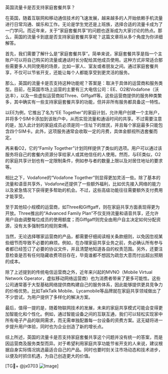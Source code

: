 英国流量卡是否支持家庭套餐共享？

在英国，随着互联网和移动通信技术的飞速发展，越来越多的人开始依赖手机流量进行日常沟通、娱乐和工作。无论是学生党还是上班族，选择合适的流量卡成为了一门学问。而近年来，关于“家庭套餐共享”的问题也逐渐成为大家讨论的热点。那么，英国的流量卡到底是否支持家庭套餐共享呢？这篇文章将从多个角度为你详细解答。

首先，我们需要了解什么是“家庭套餐共享”。简单来说，家庭套餐共享是指一个主账户可以将自己购买的流量或通话时长分配给其他成员使用。这种方式非常适合那些需要多人共同使用的场景，比如一家人、室友或者朋友之间。通过家庭套餐共享，不仅可以节省开支，还能让每个人都能享受到更灵活的服务。

那么，英国的流量卡是否支持这种功能呢？答案是：取决于具体的运营商和服务类型。目前，在英国市场上运营的主要有三大电信公司：EE、O2和Vodafone（沃达丰），以及一些虚拟运营商如Three、Giffgaff等。这些运营商提供的服务种类繁多，其中确实有一些支持家庭套餐共享的功能，但并非所有服务都具备这一特性。

以EE为例，它推出了名为“EE Together”的家庭计划，允许用户创建一个主账户，并将多个SIM卡添加到该账户中，从而实现流量和通话时间的共享。不过需要注意的是，加入此计划的家庭成员必须是同一住址下的居民，并且每个家庭最多只能包含四个SIM卡。此外，这项服务通常会收取一定的月费，具体金额视所选套餐而定。

再来看O2，它的“Family Together”计划同样提供了类似的选项。用户可以通过该服务将自己的套餐内资源分享给家人或其他信任的人使用。然而，与EE类似，O2的家庭共享计划也有一定限制条件，例如参与者的数量上限以及对居住地址的要求等。

相比之下，Vodafone的“Vodafone Together”则显得更加灵活一些。除了基本的流量和语音共享外，Vodafone还提供了一些额外福利，比如优先接入网络的能力以及紧急情况下获得更多帮助的机会。不过，这些高级功能往往需要额外支付费用才能享受。

至于其他较小规模的运营商，如Three和Giffgaff，则在家庭共享方面表现得更为开放。Three推出的“Advanced Family Plan”不仅支持流量和语音共享，还允许用户自由调整每位成员的使用额度；而Giffgaff则完全由用户自主决定如何分配资源，没有太多强制性的规则束缚。

当然，无论选择哪家运营商的产品，都需要仔细阅读相关条款细则，以免因忽视某些细节而导致不必要的麻烦。例如，在办理家庭共享业务之前，务必确认所有参与者都已经签订了必要的协议文件，并且清楚地知道各自的权责范围。另外，还要注意检查是否有任何隐藏收费项目存在，毕竟谁都不想因为疏忽大意而付出超出预期的成本。

除了上述提到的传统电信运营商之外，近年来兴起的MVNO（Mobile Virtual Network Operator，虚拟移动网络运营商）也为消费者带来了更多可能性。这些公司通常基于大型基础网络提供商构建自己的服务体系，因此能够提供更具竞争力的价格优势。比如TalkTalk Mobile、Lycamobile等品牌就在家庭共享领域做出了不少尝试，为用户提供了多样化的解决方案。

最后，值得一提的是，随着物联网技术的发展，未来的家庭共享模式可能会变得更加智能化和个性化。例如，通过智能设备之间的互联互通，我们可以轻松实现家中所有电子产品的联网需求，而无需单独配置每一台设备的资费方案。这无疑将进一步提升用户体验，同时也为企业创造了新的增长点。

综上所述，英国的流量卡是否支持家庭套餐共享这个问题并没有统一的答案，而是因运营商及服务类型而异。对于希望利用家庭共享功能节省开支的人来说，建议根据自身实际情况挑选最适合自己的产品。同时也要时刻关注市场动态和技术进步，以便及时抓住机遇，为自己创造更大的价值。

[TG💪+ @jx0703 ![Image](https://github.com/user-attachments/assets/dbca1d08-cadb-493c-b0ec-ad6f7a83f270)]